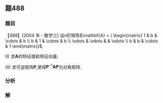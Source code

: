 ## 题488
### 题目
【488】(2004 年・数学三) 设$n$阶矩阵$\mathbf{A} = ( \begin{matrix} 1 & b & \cdots & b \\  b & 1 & \cdots & b \\  \vdots & \vdots & & \vdots \\  b & b & \cdots & 1 \end{matrix})$,

(I) 求$\mathbf{A}$的特征值和特征向量;

(II) 求可逆矩阵$\mathbf{P}$,使得${\mathbf{P}}^{-1}\mathbf{{AP}}$为对角矩阵.
### 分析

### 解